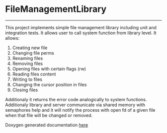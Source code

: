 # FileManagementLibrary
***
This project implements simple file management library including unit and integration tests. It allows user to call system function from library level. It allows:
1. Creating new file
2. Changing file perms
3. Renaming files
4. Removing files
5. Opening files with certain flags (rw)
6. Reading files content
7. Writing to files
8. Changing the cursor position in files
9. Closing files

Additionaly it returns the error code analogically to system functions. Additionaly library and server communicate via shared memory with semaphores help and it will notify the process with open fd of a given file when that file will be changed or removed.

Doxygen generated documentation [here](https://jjkedra.github.io/FileManagementLibrary/files.html)
